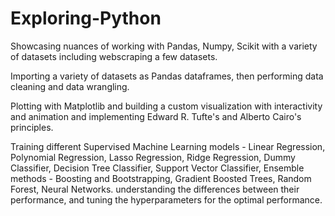 # Exploring-Python
Showcasing nuances of working with Pandas, Numpy, Scikit with a variety of datasets including webscraping a few datasets. 

Importing a variety of datasets as Pandas dataframes, then performing data cleaning and data wrangling. 

Plotting with Matplotlib and building a custom visualization with interactivity and animation and implementing Edward R. Tufte's and Alberto Cairo's principles.

Training different Supervised Machine Learning models - Linear Regression, Polynomial Regression, Lasso Regression, Ridge Regression,
Dummy Classifier, Decision Tree Classifier, Support Vector Classifier, Ensemble methods - Boosting and Bootstrapping, Gradient Boosted Trees,
Random Forest, Neural Networks.
understanding the differences between their performance, and tuning the 
hyperparameters for the optimal performance. 
